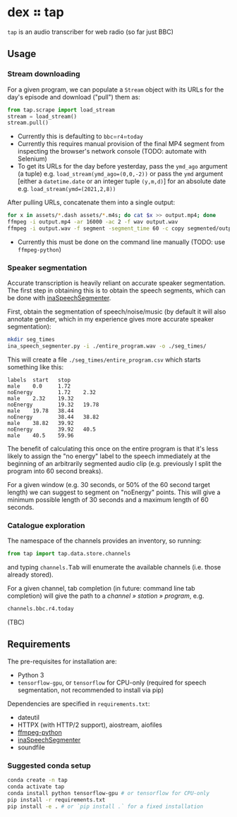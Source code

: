 # dex ⠶ tap

`tap` is an audio transcriber for web radio
(so far just BBC)

## Usage

### Stream downloading

For a given program, we can populate a `Stream` object with its
URLs for the day's episode and download ("pull") them as:

```py
from tap.scrape import load_stream
stream = load_stream()
stream.pull()
```

- Currently this is defaulting to `bbc⠶r4⠶today`
- Currently this requires manual provision of the final MP4 segment from inspecting the browser's
  network console (TODO: automate with Selenium)
- To get its URLs for the day before yesterday, pass the `ymd_ago` argument (a tuple)
  e.g. `load_stream(ymd_ago=(0,0,-2))` or pass the `ymd` argument [either a `datetime.date` or an integer tuple
  `(y,m,d)`] for an absolute date e.g. `load_stream(ymd=(2021,2,8))`
  
After pulling URLs, concatenate them into a single output:

```sh
for x in assets/*.dash assets/*.m4s; do cat $x >> output.mp4; done
ffmpeg -i output.mp4 -ar 16000 -ac 2 -f wav output.wav
ffmpeg -i output.wav -f segment -segment_time 60 -c copy segmented/output%09d.wav
```

- Currently this must be done on the command line manually (TODO: use `ffmpeg-python`)

### Speaker segmentation

Accurate transcription is heavily reliant on accurate speaker segmentation.
The first step in obtaining this is to obtain the speech segments, which can
be done with [inaSpeechSegmenter](https://github.com/ina-foss/inaSpeechSegmenter).

First, obtain the segmentation of speech/noise/music (by default it will also annotate gender,
which in my experience gives more accurate speaker segmentation):

```sh
mkdir seg_times
ina_speech_segmenter.py -i ./entire_program.wav -o ./seg_times/
```

This will create a file `./seg_times/entire_program.csv` which starts something like this:

```csv
labels  start   stop
male    0.0     1.72
noEnergy        1.72    2.32
male    2.32    19.32
noEnergy        19.32   19.78
male    19.78   38.44
noEnergy        38.44   38.82
male    38.82   39.92
noEnergy        39.92   40.5
male    40.5    59.96
```

The benefit of calculating this once on the entire program is that it's less likely to assign
the "no energy" label to the speech immediately at the beginning of an arbitrarily segmented
audio clip (e.g. previously I split the program into 60 second breaks).

For a given window (e.g. 30 seconds, or 50% of the 60 second target length) we can suggest to
segment on "noEnergy" points. This will give a minimum possible length of 30 seconds and a maximum
length of 60 seconds.

### Catalogue exploration

The namespace of the channels provides an inventory, so running:

```py
from tap import tap.data.store.channels
```

and typing `channels.`<kbd>Tab</kbd> will enumerate the available channels
(i.e. those already stored).

For a given channel, tab completion (in future: command line tab completion)
will give the path to a _channel » station » program_, e.g.

```py
channels.bbc.r4.today
```

(TBC)

## Requirements

The pre-requisites for installation are:

- Python 3
- `tensorflow-gpu`, or `tensorflow` for CPU-only (required for speech segmentation, not recommended
  to install via pip)

Dependencies are specified in `requirements.txt`:

- dateutil
- HTTPX (with HTTP/2 support), aiostream, aiofiles
- [ffmpeg-python](https://github.com/kkroening/ffmpeg-python)
- [inaSpeechSegmenter](https://github.com/ina-foss/inaSpeechSegmenter)
- soundfile

### Suggested conda setup

```sh
conda create -n tap
conda activate tap
conda install python tensorflow-gpu # or tensorflow for CPU-only
pip install -r requirements.txt
pip install -e . # or `pip install .` for a fixed installation
```
